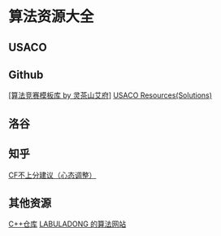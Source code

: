 # 算法资源大全

## USACO


## Github
[[算法竞赛模板库 by 灵茶山艾府]](https://github.com/EndlessCheng/codeforces-go)
[USACO Resources(Solutions)]([url](https://github.com/bqi343/cp-notebook/tree/master/Contests/USACO%20Solutions))

## 洛谷


## 知乎
[CF不上分建议（心态调整）]([url](https://www.zhihu.com/question/353734418/answer/2353160035))

## 其他资源
[C++仓库]([url](https://interview.huihut.com/#/?id=stl))
[LABULADONG 的算法网站]([url](https://labuladong.github.io/algo/))
